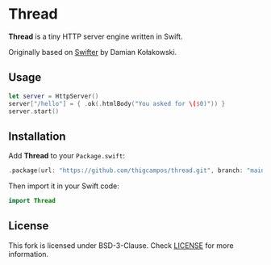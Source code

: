 # Thread
**Thread** is a tiny HTTP server engine written in Swift.

Originally based on [Swifter](https://github.com/httpswift/swifter) by Damian Kołakowski.
## Usage 

```swift
let server = HttpServer()
server["/hello"] = { .ok(.htmlBody("You asked for \($0)")) }
server.start()
````

## Installation

Add **Thread** to your `Package.swift`:

```swift
.package(url: "https://github.com/thigcampos/thread.git", branch: "main")
```

Then import it in your Swift code:

```swift
import Thread
```

## License
This fork is licensed under BSD-3-Clause. Check [LICENSE](LICENSE) for more information.
